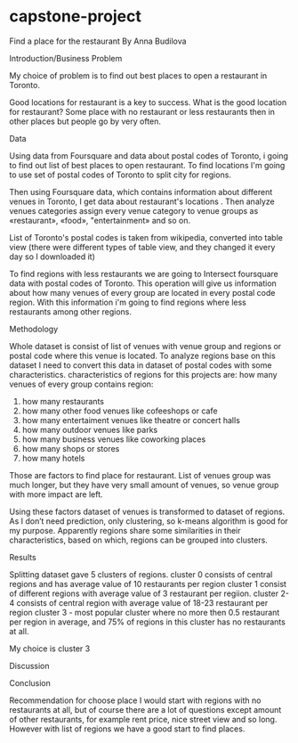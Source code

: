 # capstone-project
Find a place for the restaurant
By Anna Budilova

Introduction/Business Problem

My choice of problem is to find out best places to open a restaurant in Toronto.

Good locations for restaurant is a key to success. 
What is the good location for restaurant? 
Some place with no restaurant or less restaurants then in other places but people go by very often.


Data

Using data from Foursquare and data about postal codes of Toronto, i going to find out list of best places to open restaurant.
To find locations I'm going to use set of postal codes of Toronto to split city for regions.

Then using Foursquare data, which contains information about different venues in Toronto, I get data about restaurant's locations .
Then analyze venues categories assign every venue category to venue groups as «restaurant», «food», "entertainment»  and so on.

List of Toronto's postal codes is taken from wikipedia, converted into table view (there were different types of table view, and they changed it every day so I downloaded it) 

To find regions with less restaurants we are going to Intersect foursquare data with postal codes of Toronto. This operation will give us information about how many venues of every group are located in every postal code region.
With this information i'm going to find regions where less restaurants among other regions.


Methodology

Whole dataset is consist of list of venues with venue group  and regions or postal code where this venue is located. To analyze regions base on this dataset I need to convert this data in dataset of postal codes with some characteristics. characteristics of regions for this projects are: how many venues of every group contains region:
1. how many restaurants
2. how many other food venues like cofeeshops or cafe
3. how many entertaiment venues like theatre or concert halls
4. how many outdoor venues like parks
5. how many business venues like coworking places
6. how many shops or stores
7. how many hotels

Those are factors to find place for restaurant. List of venues group  was much longer, but they have very small amount of venues, so venue group with more impact are left.

Using these factors dataset of venues is transformed to dataset of regions. As I don’t need prediction, only clustering,  so k-means algorithm is good for my purpose.
Apparently regions share some similarities in their characteristics, based on which, regions can be grouped into clusters. 


Results

Splitting dataset gave 5 clusters of regions. 
cluster 0 consists of central regions and has average value of 10 restaurants per region
cluster 1 consist of different regions  with average value of 3 restaurant per regiion.
cluster 2-4 consists of central region with average value of 18-23 restaurant per region
cluster 3  - most popular cluster where no more then 0.5 restaurant per region in average, and 75% of regions in this cluster has no restaurants at all.

My choice is cluster 3 


Discussion



Conclusion

Recommendation for choose place I would start with regions with no restaurants at all, but of course there are a lot of questions except amount of other restaurants, for example rent price, nice street view and so long. However with list of regions we have a good start to find places.


